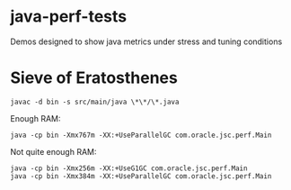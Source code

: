 # java-perf-tests
Demos designed to show java metrics under stress and tuning conditions

# Sieve of Eratosthenes
    javac -d bin -s src/main/java \*\*/\*.java

Enough RAM:

    java -cp bin -Xmx767m -XX:+UseParallelGC com.oracle.jsc.perf.Main

Not quite enough RAM:

    java -cp bin -Xmx256m -XX:+UseG1GC com.oracle.jsc.perf.Main
    java -cp bin -Xmx384m -XX:+UseParallelGC com.oracle.jsc.perf.Main
